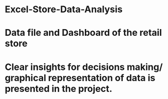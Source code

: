 # Excel-Store-Data-Analysis
# Data file and Dashboard of the retail store
# Clear insights for decisions making/ graphical representation of data is presented in the project.
